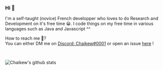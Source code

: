 ### Hi 👋

I'm a self-taught (novice) French developper who loves to do Research and Development on it's free time :grinning:.
 I code things on my free time in various languages such as Java and Javascript ^^

How to reach me :thinking:? 
<br>
You can either DM me on [Discord: Chaikew#0001](https://discord.com/)  or open an issue [here](https://github.com/Chaikew/Chaikew) !

<br>

![Chaikew's github stats](https://github-readme-stats.vercel.app/api?username=Chaikew&count_private=true&show_icons=true&icon_color=fff&bg_color=55,e96443,904e95&title_color=fff&text_color=fff)

